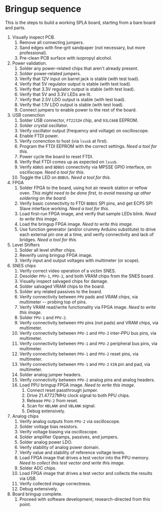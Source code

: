 # Bringup sequence

This is the steps to build a working SPLA board, starting from a bare board and parts.

1.  Visually inspect PCB.
    1.  Remove all connecting jumpers.
    1.  Sand edges with fine-grit sandpaper (not necessary, but more professional).
    1.  Pre-clean PCB surface with isopropyl alcohol.
1.  Power validation.
    1.  Solder any power-related chips that aren't already present.
    1.  Solder power-related jumpers.
    1.  Verify that 12V input on barrel jack is stable (with test load).
    1.  Verify that 5V regulator output is stable (with test load).
    1.  Verify that 3.3V regulator output is stable (with test load).
    1.  Verify that 5V and 3.3V LEDs are lit.
    1.  Verify that 2.5V LDO output is stable (with test load).
    1.  Verify that 1.1V LDO output is stable (with test load).
    1.  Connect jumpers to enable power to the rest of the board.
1.  USB conenction
    1.  Solder USB connector, `FT2232H` chip, and `93LC66B` EEPROM.
    1.  Solder crystal oscillator.
    1.  Verify oscillator output (frequency and voltage) on oscilloscope.
    1.  Enable FTDI power.
    1.  Verify conenction to host (via `lsusb` at first).
    1.  Program the FTDI EEPROM with the correct settings. *Need a tool for this.*
    1.  Power cycle the board to reset FTDI.
    1.  Verify that FTDI comes up as expected on `lsusb`.
    1.  Verify `ADBUS` and `BDBUS` connectivity via MPSSE GPIO interface, on oscillscope. *Need a tool for this.*
    1.  Toggle the LED on `BDBUS`. *Need a tool for this.*
1.  FPGA
    1.  Solder FPGA to the board, using hot air rework station or reflow oven. *This might need to be done first, to avoid messing up other soldering on the board.*
    1.  Verify basic connectivity to FTDI `BDBUS` SPI pins, and get ECP5 SPI Slave interface working. *Need a tool for this.*
    1.  Load first-run FPGA image, and verify that sample LEDs blink. *Need to write this image.*
    1.  Load the bringup FPGA image. *Need to write this image.*
    1.  Use function generator (and/or crummy Arduino substitute) to drive each external pin one at a time, and verify connectivity and lack of bridges. *Need a tool for this.*
1.  Level Shifters
    1.  Solder all level shifter chips.
    1.  Reverify using bringup FPGA image.
    1.  Verify input and output voltages with multimeter (or scope).
1.  SNES chips
    1.  Verify correct video operation of a victim SNES.
    1.  Desolder `PPU-1`, `PPU-2`, and both VRAM chips from the SNES board.
    1.  Visually inspect salvaged chips for damage.
    1.  Solder salvaged VRAM chips to the board.
    1.  Solder any related passives to the board.
    1.  Verify connectivity between `PPU` pads and VRAM chips, via multimeter -- probing top of pins.
    1.  Verify VRAM read/write functionality via FPGA image. *Need to write this image.*
    1.  Solder `PPU-1` and `PPU-2`.
    1.  Verify connectivity between `PPU` pins (not pads) and VRAM chips, via multimeter.
    1.  Verify connectivity between `PPU-1` and `PPU-2` inter-PPU bus pins, via multimeter.
    1.  Verify connectivity between `PPU-1` and `PPU-2` peripheral bus pins, via multimeter.
    1.  Verify connectivity between `PPU-1` and `PPU-2` reset pins, via multimeter.
    1.  Verify connectivity between `PPU-1` and `PPU-2` `XIN` pin and pad, via multimeter.
    1.  Solder analog jumper headers.
    1.  Verify connectivity between `PPU-2` analog pins and analog headers.
    1.  Load PPU bringup FPGA image.  *Need to write this image.*
        1.  Connect reset passthrough jumper.
        1.  Drive 21.47727MHz clock signal to both PPU chips.
        1.  Release `PPU-2` from reset.
        1.  Scan for `HBLANK` and `VBLANK` signal.
        1.  Debug extensively.
1.  Analog chips
    1.  Verify analog outputs from `PPU-2` via oscilloscope.
    1.  Solder voltage bias resistors.
    1.  Verify voltage biasing via oscilloscope.
    1.  Solder amplifier Opamps, passives, and jumpers.
    1.  Solder analog power LDO.
    1.  Verify stability of analog power domain.
    1.  Verify value and stability of reference voltage levels.
    1.  Load FPGA image that drives a test vector into the PPU memory.  *Need to collect this test vector and write this image.*
    1.  Solder ADC chips.
    1.  Load FPGA image that drives a test vector and collects the results via USB.
    1.  Verify collected image correctness.
    1.  Debug extensively.
1.  Board bringup complete.
    1.  Proceed with software development; research-directed from this point.
